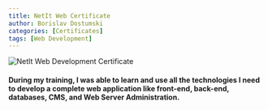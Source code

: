```yaml
---
title: NetIt Web Certificate
author: Borislav Dostumski
categories: [Certificates]
tags: [Web Development]
---
```

![NetIt Web Development Certificate](../assets/img/certificates/net-it-web-dev-cert.jpeg)

#### During my training, I was able to learn and use all the technologies I need to develop a complete web application like front-end, back-end, databases, CMS, and Web Server Administration.

